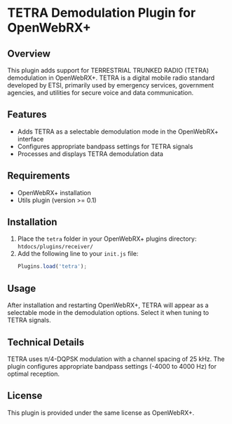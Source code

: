 # TETRA Demodulation Plugin for OpenWebRX+

## Overview
This plugin adds support for TERRESTRIAL TRUNKED RADIO (TETRA) demodulation in OpenWebRX+. TETRA is a digital mobile radio standard developed by ETSI, primarily used by emergency services, government agencies, and utilities for secure voice and data communication.

## Features
- Adds TETRA as a selectable demodulation mode in the OpenWebRX+ interface
- Configures appropriate bandpass settings for TETRA signals
- Processes and displays TETRA demodulation data

## Requirements
- OpenWebRX+ installation
- Utils plugin (version >= 0.1)

## Installation
1. Place the `tetra` folder in your OpenWebRX+ plugins directory: `htdocs/plugins/receiver/`
2. Add the following line to your `init.js` file:
   ```javascript
   Plugins.load('tetra');
   ```

## Usage
After installation and restarting OpenWebRX+, TETRA will appear as a selectable mode in the demodulation options. Select it when tuning to TETRA signals.

## Technical Details
TETRA uses π/4-DQPSK modulation with a channel spacing of 25 kHz. The plugin configures appropriate bandpass settings (-4000 to 4000 Hz) for optimal reception.

## License
This plugin is provided under the same license as OpenWebRX+.